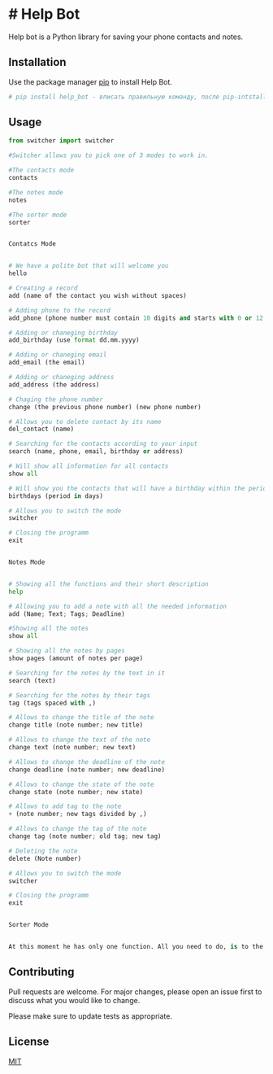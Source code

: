 # # Help Bot

Help bot is a Python library for saving your phone contacts and notes.

## Installation

Use the package manager [pip](https://pip.pypa.io/en/stable/) to install Help Bot.

```bash
# pip install help_bot - вписать правильную команду, после pip-intstaller`а
```

## Usage

```python
from switcher import switcher

#Switcher allows you to pick one of 3 modes to work in.

#The contacts mode
contacts

#The notes mode
notes

#The sorter mode
sorter


Contatcs Mode


# We have a polite bot that will welcome you
hello

# Creating a record
add (name of the contact you wish without spaces)

# Adding phone to the record
add_phone (phone number must contain 10 digits and starts with 0 or 12 digits and starts with 380)

# Adding or chaneging birthday
add_birthday (use format dd.mm.yyyy)

# Adding or chaneging email
add_email (the email)

# Adding or chaneging address
add_address (the address)

# Chaging the phone number
change (the previous phone number) (new phone number)

# Allows you to delete contact by its name
del_contact (name)

# Searching for the contacts according to your input
search (name, phone, email, birthday or address)

# Will show all information for all contacts
show all

# Will show you the contacts that will have a birthday within the period in days that you will input
birthdays (period in days)

# Allows you to switch the mode
switcher

# Closing the programm
exit


Notes Mode


# Showing all the functions and their short description
help

# Allowing you to add a note with all the needed information
add (Name; Text; Tags; Deadline)

#Showing all the notes
show all

# Showing all the notes by pages
show pages (amount of notes per page)

# Searching for the notes by the text in it
search (text)

# Searching for the notes by their tags
tag (tags spaced with ,)

# Allows to change the title of the note
change title (note number; new title)

# Allows to change the text of the note
change text (note number; new text)

# Allows to change the deadline of the note
change deadline (note number; new deadline)

# Allows to change the state of the note
change state (note number; new state)

# Allows to add tag to the note
+ (note number; new tags divided by ,)

# Allows to change the tag of the note
change tag (note number; old tag; new tag)

# Deleting the note
delete (Note number)

# Allows you to switch the mode
switcher

# Closing the programm
exit


Sorter Mode


At this moment he has only one function. All you need to do, is to the enter the directory folder.

```

## Contributing

Pull requests are welcome. For major changes, please open an issue first
to discuss what you would like to change.

Please make sure to update tests as appropriate.

## License

[MIT](https://choosealicense.com/licenses/mit/)
